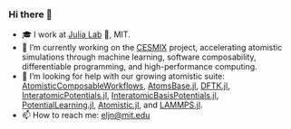 ### Hi there 👋

- :mortar_board: I work at [Julia Lab](https://julia.mit.edu/) :muscle:, MIT.
- 🔭 I’m currently working on the [CESMIX](https://computing.mit.edu/cesmix/) project, accelerating atomistic simulations through machine learning, software composability, differentiable programming, and high-performance computing.
- 🤔 I’m looking for help with our growing atomistic suite: [AtomisticComposableWorkflows](https://github.com/cesmix-mit/AtomisticComposableWorkflows), [AtomsBase.jl](https://github.com/JuliaMolSim/AtomsBase.jl), [DFTK.jl](https://docs.dftk.org/stable/), [InteratomicPotentials.jl](https://github.com/cesmix-mit/InteratomicPotentials.jl), [InteratomicBasisPotentials.jl](https://github.com/cesmix-mit/InteratomicBasisPotentials.jl),  [PotentialLearning.jl](https://github.com/cesmix-mit/PotentialLearning.jl), [Atomistic.jl](https://github.com/cesmix-mit/Atomistic.jl), and [LAMMPS.jl](https://cesmix-mit.github.io/LAMMPS.jl).
- 📫 How to reach me: eljn@mit.edu
<!--
**emmanuellujan/emmanuellujan** is a ✨ _special_ ✨ repository because its `README.md` (this file) appears on your GitHub profile.

Here are some ideas to get you started:


- 🌱 I’m currently learning ...
- 👯 I’m looking to collaborate on ...
- 🤔 I’m looking for help with ...
- 💬 Ask me about ...
- 📫 How to reach me: ...
- ⚡ Fun fact: ...
-->
